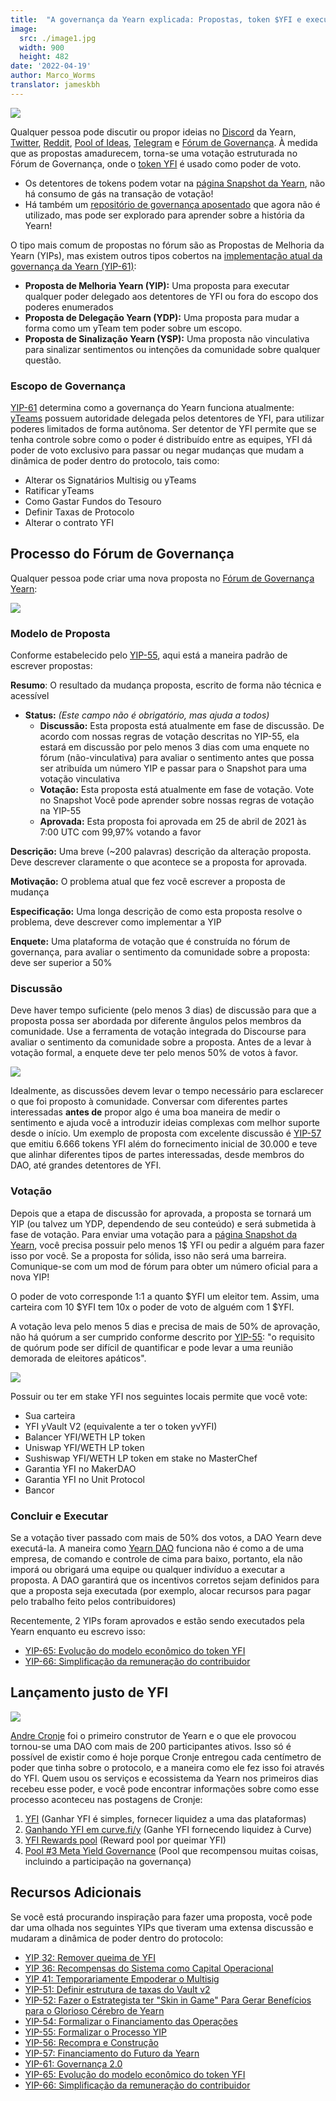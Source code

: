 ```yaml
---
title:  "A governança da Yearn explicada: Propostas, token $YFI e execução"
image:
  src: ./image1.jpg
  width: 900
  height: 482
date: '2022-04-19'
author: Marco_Worms
translator: jameskbh 
---
```


![](./image1.jpg?w=900&h=482)

Qualquer pessoa pode discutir ou propor ideias no [Discord](https://discord.com/invite/6PNv2nF) da Yearn, [Twitter](https://twitter.com/iearnfinance), [Reddit](https://www.reddit.com/r/yearn_finance), [Pool of Ideas](https://yearnfinance.notion.site/yearnfinance/Pool-of-Ideas-d75383ade9154d8bb6163388c6c2b39b), [Telegram](https://t.me/yearnfinance/) e [Fórum de Governança](https://gov.yearn.finance/). À medida que as propostas amadurecem, torna-se uma votação estruturada no Fórum de Governança, onde o [token YFI](https://www.coingecko.com/en/coins/yearn-finance) é usado como poder de voto.

- Os detentores de tokens podem votar na [página Snapshot da Yearn](https://yearn.snapshot.page/#/), não há consumo de gás na transação de votação!
- Há também um [repositório de governança aposentado](https://docs.yearn.finance/contributing/governance/proposal-repository) que agora não é utilizado, mas pode ser explorado para aprender sobre a história da Yearn!

O tipo mais comum de propostas no fórum são as Propostas de Melhoria da Yearn (YIPs), mas existem outros tipos cobertos na [implementação atual da governança da Yearn (YIP-61)](https://gov.yearn.finance/t/yip-61-governance-2-0/10460):

- **Proposta de Melhoria Yearn (YIP):** Uma proposta para executar qualquer poder delegado aos detentores de YFI ou fora do escopo dos poderes enumerados
- **Proposta de Delegação Yearn (YDP):** Uma proposta para mudar a forma como um yTeam tem poder sobre um escopo.
- **Proposta de Sinalização Yearn (YSP):** Uma proposta não vinculativa para sinalizar sentimentos ou intenções da comunidade sobre qualquer questão.

### Escopo de Governança

[YIP-61](https://gov.yearn.finance/t/yip-61-governance-2-0/10460) determina como a governança do Yearn funciona atualmente: [yTeams](https://gov.yearn.finance/t/yip-61-governance-2-0/10460#yteams-9) possuem autoridade delegada pelos detentores de YFI, para utilizar poderes limitados de forma autônoma. Ser detentor de YFI permite que se tenha controle sobre como o poder é distribuído entre as equipes, YFI dá poder de voto exclusivo para passar ou negar mudanças que mudam a dinâmica de poder dentro do protocolo, tais como:

- Alterar os Signatários Multisig ou yTeams
- Ratificar yTeams
- Como Gastar Fundos do Tesouro
- Definir Taxas de Protocolo
- Alterar o contrato YFI

## Processo do Fórum de Governança 

Qualquer pessoa pode criar uma nova proposta no [Fórum de Governança Yearn](https://gov.yearn.finance/):

![](./image2.jpg?w=900&h=486)

### Modelo de Proposta

Conforme estabelecido pelo [YIP-55](https://gov.yearn.finance/t/yip-55-formalize-the-yip-process/7959), aqui está a maneira padrão de escrever propostas:

**Resumo**:
O resultado da mudança proposta, escrito de forma não técnica e acessível

- **Status:** *(Este campo não é obrigatório, mas ajuda a todos)*
    - **Discussão:** Esta proposta está atualmente em fase de discussão. De acordo com nossas regras de votação descritas no YIP-55, ela estará em discussão por pelo menos 3 dias com uma enquete no fórum (não-vinculativa) para avaliar o sentimento antes que possa ser atribuída um número YIP e passar para o Snapshot para uma votação vinculativa
    - **Votação:** Esta proposta está atualmente em fase de votação. Vote no Snapshot Você pode aprender sobre nossas regras de votação na YIP-55
    - **Aprovada:** Esta proposta foi aprovada em 25 de abril de 2021 às 7:00 UTC com 99,97% votando a favor

**Descrição:**
Uma breve (~200 palavras) descrição da alteração proposta. Deve descrever claramente o que acontece se a proposta for aprovada.

**Motivação:**
O problema atual que fez você escrever a proposta de mudança

**Especificação:**
Uma longa descrição de como esta proposta resolve o problema, deve descrever como implementar a YIP

**Enquete:**
Uma plataforma de votação que é construída no fórum de governança, para avaliar o sentimento da comunidade sobre a proposta: deve ser superior a 50%

### Discussão

Deve haver tempo suficiente (pelo menos 3 dias) de discussão para que a proposta possa ser abordada por diferente ângulos pelos membros da comunidade. Use a ferramenta de votação integrada do Discourse para avaliar o sentimento da comunidade sobre a proposta. Antes de a levar à votação formal, a enquete deve ter pelo menos 50% de votos à favor.

![](./image3.jpg?w=900&h=351)

Idealmente, as discussões devem levar o tempo necessário para esclarecer o que foi proposto à comunidade. Conversar com diferentes partes interessadas **antes de** propor algo é uma boa maneira de medir o sentimento e ajuda você a introduzir ideias complexas com melhor suporte desde o início. Um exemplo de proposta com excelente discussão é [YIP-57](https://gov.yearn.finance/t/yip-57-funding-yearns-future/9319) que emitiu 6.666 tokens YFI além do fornecimento inicial de 30.000 e teve que alinhar diferentes tipos de partes interessadas, desde membros do DAO, até grandes detentores de YFI.

### Votação

Depois que a etapa de discussão for aprovada, a proposta se tornará um YIP (ou talvez um YDP, dependendo de seu conteúdo) e será submetida à fase de votação. Para enviar uma votação para a [página Snapshot da Yearn](https://yearn.snapshot.page/#/), você precisa possuir pelo menos 1$ YFI ou pedir a alguém para fazer isso por você. Se a proposta for sólida, isso não será uma barreira. Comunique-se com um mod de fórum para obter um número oficial para a nova YIP!

O poder de voto corresponde 1:1 a quanto $YFI um eleitor tem. Assim, uma carteira com 10 $YFI tem 10x o poder de voto de alguém com 1 $YFI.

A votação leva pelo menos 5 dias e precisa de mais de 50% de aprovação, não há quórum a ser cumprido conforme descrito por [YIP-55](https://gov.yearn.finance/t/yip-55-formalize-the-yip-process/7959): "o requisito de quórum pode ser difícil de quantificar e pode levar a uma reunião demorada de eleitores apáticos".

![](./image4.jpg?w=900&h=543)

Possuir ou ter em stake YFI nos seguintes locais permite que você vote:
- Sua carteira
- YFI yVault V2 (equivalente a ter o token yvYFI)
- Balancer YFI/WETH LP token
- Uniswap YFI/WETH LP token
- Sushiswap YFI/WETH LP token em stake no MasterChef
- Garantia YFI no MakerDAO
- Garantia YFI no Unit Protocol
- Bancor

### Concluir e Executar

Se a votação tiver passado com mais de 50% dos votos, a DAO Yearn deve executá-la. A maneira como [Yearn DAO](https://yearnfinance.notion.site/yearnfinance/Welcome-to-Yearn-Finance-26d6c4210e3e405c9f02f84ba567a249) funciona não é  como a de uma empresa, de comando e controle de cima para baixo, portanto, ela não imporá ou obrigará uma equipe ou qualquer indivíduo a executar a proposta. A DAO garantirá que os incentivos corretos sejam definidos para que a proposta seja executada (por exemplo, alocar recursos para pagar pelo trabalho feito pelos contribuidores)

Recentemente, 2 YIPs foram aprovados e estão sendo executados pela Yearn enquanto eu escrevo isso:

- [YIP-65: Evolução do modelo econômico do token YFI](https://gov.yearn.finance/t/yip-65-evolving-yfi-tokenomics/11994)
- [YIP-66: Simplificação da remuneração do contribuidor](https://gov.yearn.finance/t/yip-66-streamlining-contributor-compensation/12247)

## Lançamento justo de YFI

![](./image5.jpg?w=900&h=228)

[Andre Cronje](https://medium.com/@andrecronje) foi o primeiro construtor de Yearn e o que ele provocou tornou-se uma DAO com mais de 200 participantes ativos. Isso só é possível de existir como é hoje porque Cronje entregou cada centímetro de poder que tinha sobre o protocolo, e a maneira como ele fez isso foi através do YFI. Quem usou os serviços e ecossistema da Yearn nos primeiros dias recebeu esse poder, e você pode encontrar informações sobre como esse processo aconteceu nas postagens de Cronje:

1) [YFI](https://medium.com/iearn/yfi-df84573db81) (Ganhar YFI é simples, fornecer liquidez a uma das plataformas)
2) [Ganhando YFI em curve.fi/y](https://medium.com/iearn/earning-yfi-y-curve-fi-53b5fd347f0f) (Ganhe YFI fornecendo liquidez à Curve)
3) [YFI Rewards pool](https://medium.com/iearn/yfi-rewards-pool-810ef9256ec6) (Reward pool por queimar YFI)
4) [Pool #3 Meta Yield Governance](https://medium.com/iearn/pool-3-meta-yield-governance-58f68e6d2f19) (Pool que recompensou muitas coisas, incluindo a participação na governança)

## Recursos Adicionais

Se você está procurando inspiração para fazer uma proposta, você pode dar uma olhada nos seguintes YIPs que tiveram uma extensa discussão e mudaram a dinâmica de poder dentro do protocolo:

- [YIP 32: Remover queima de YFI](https://gov.yearn.finance/t/yip-32-remove-yfi-burning/1907)
- [YIP 36: Recompensas do Sistema como Capital Operacional](https://gov.yearn.finance/t/yip-36-system-rewards-as-operational-capital/2311)
- [YIP 41: Temporariamente Empoderar o Multisig](https://gov.yearn.finance/t/yip-41-temporarily-empower-multisig/3630/2)
- [YIP-51: Definir estrutura de taxas do Vault v2](https://gov.yearn.finance/t/yip-51-set-vault-v2-fee-structure/7752)
- [YIP-52: Fazer o Estrategista ter "Skin in Game" Para Gerar Benefícios para o Glorioso Cérebro de Yearn](https://gov.yearn.finance/t/yip-52-make-strategist-skin-in-game-partner-for-make-benefit-of-glorious-brain-of-yearn/7856)
- [YIP-54: Formalizar o Financiamento das Operações](https://gov.yearn.finance/t/yip-54-formalize-operations-funding/7956)
- [YIP-55: Formalizar o Processo YIP](https://gov.yearn.finance/t/yip-55-formalize-the-yip-process/7959)
- [YIP-56: Recompra e Construção](https://gov.yearn.finance/t/yip-56-buyback-and-build/8929)
- [YIP-57: Financiamento do Futuro da Yearn](https://gov.yearn.finance/t/yip-57-funding-yearns-future/9319)
- [YIP-61: Governança 2.0](https://gov.yearn.finance/t/yip-61-governance-2-0/10460)
- [YIP-65: Evolução do modelo econômico do token YFI](https://gov.yearn.finance/t/yip-65-evolving-yfi-tokenomics/11994)
- [YIP-66: Simplificação da remuneração do contribuidor](https://gov.yearn.finance/t/yip-66-streamlining-contributor-compensation/12247)

